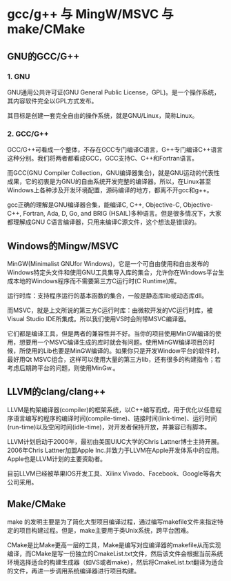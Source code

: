 # gcc/g++ 与 MingW/MSVC 与 make/CMake


## GNU的GCC/G++

### 1. GNU

GNU通用公共许可证(GNU General Public License，GPL)。是一个操作系统，其内容软件完全以GPL方式发布。

其目标是创建一套完全自由的操作系统，就是GNU/Linux，简称Linux。

### 2. GCC/G++

GCC/G++可看成一个整体，不存在GCC专门编译C语言，G++专门编译C++语言这种分别。我们将两者都看成GCC，GCC支持C、C++和Fortran语言。

而GCC(GNU Compiler Collection，GNU编译器集合)，就是GNU运动的代表性成果，它的初衷是为GNU的自由系统开发完整的编译器。所以，在Linux甚至Windows上各种涉及开发环境配置，源码编译的地方，都离不开gcc和g++。

gcc正确的理解是GNU编译器合集，能编译C, C++, Objective-C, Objective-C++, Fortran, Ada, D, Go, and BRIG (HSAIL)多种语言。但是很多情况下，大家都理解成GNU C语言编译器，只用来编译C源文件，这个想法是错误的。

## Windows的Mingw/MSVC

MinGW(Minimalist GNUfor Windows)，它是一个可自由使用和自由发布的Windows特定头文件和使用GNU工具集导入库的集合，允许你在Windows平台生成本地的Windows程序而不需要第三方C运行时(C Runtime)库。

运行时库：支持程序运行的基本函数的集合，一般是静态库lib或动态库dll。

而MSVC，就是上文所说的第三方C运行时库：由微软开发的VC运行时库，被Visual Studio IDE所集成。所以我们使用VS时会附带MSVC编译器。

它们都是编译工具，但是两者的兼容性并不好。当你的项目使用MinGW编译的使用，想要用一个MSVC编译生成的库时就会有问题。使用MinGW编译项目的时候，所使用的Lib也要是MinGW编译的。如果你只是开发Window平台的软件时，最好用Qt MSVC组合，这样可以使用大量的第三方lib，还有很多的构建指令；若考虑后期跨平台的问题，则使用MinGw.。


## LLVM的clang/clang++

LLVM是构架编译器(compiler)的框架系统，以C++编写而成，用于优化以任意程序语言编写的程序的编译时间(compile-time)、链接时间(link-time)、运行时间(run-time)以及空闲时间(idle-time)，对开发者保持开放，并兼容已有脚本。

LLVM计划启动于2000年，最初由美国UIUC大学的Chris Lattner博士主持开展。2006年Chris Lattner加盟Apple Inc.并致力于LLVM在Apple开发体系中的应用。Apple也是LLVM计划的主要资助者。

目前LLVM已经被苹果IOS开发工具、Xilinx Vivado、Facebook、Google等各大公司采用。

## Make/CMake

make 的发明主要是为了简化大型项目编译过程，通过编写makefile文件来指定特定的项目构建过程。但是，make主要用于类Unix系统，跨平台困难。

CMake是比Make更高一层的工具，Make是编写对应编译器的makefile从而实现编译，而CMake是写一份独立的CmakeList.txt文件，然后该文件会根据当前系统环境选择适合的构建生成器（如VS或者make），然后将CmakeList.txt翻译为适合的文件，再进一步调用系统编译器进行项目构建。